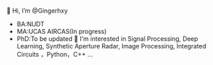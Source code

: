 👋 Hi, I’m @Gingerhxy
+ BA:NUDT
+ MA:UCAS AIRCAS(In progress)
+ PhD:To be updated
👀 I'm interested in Signal Processing, Deep Learning, Synthetic Aperture Radar, Image Processing, Integrated Circuits ，Python，C++ ...


<!---
Gingerhxy/Gingerhxy is a ✨ special ✨ repository because its `README.md` (this file) appears on your GitHub profile.
You can click the Preview link to take a look at your changes.
--->

